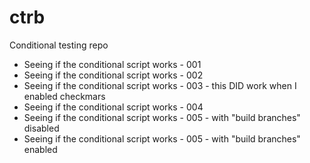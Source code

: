 # ctrb
Conditional testing repo
- Seeing if the conditional script works - 001
- Seeing if the conditional script works - 002
- Seeing if the conditional script works - 003 - this DID work when I enabled checkmars
- Seeing if the conditional script works - 004
- Seeing if the conditional script works - 005 - with "build branches" disabled
- Seeing if the conditional script works - 005 - with "build branches" enabled
